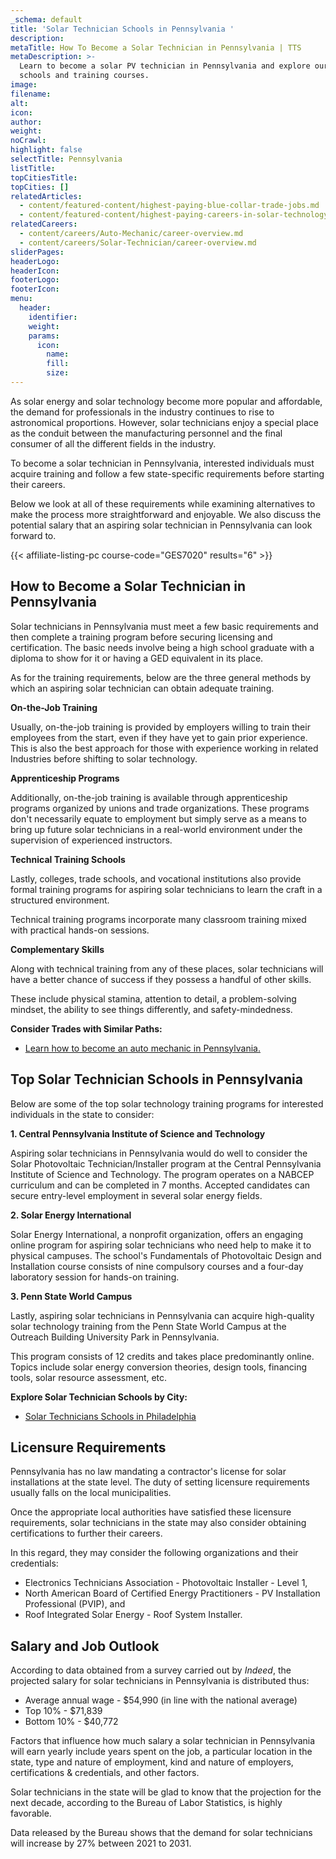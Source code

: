 ```yaml
---
_schema: default
title: 'Solar Technician Schools in Pennsylvania '
description:
metaTitle: How To Become a Solar Technician in Pennsylvania | TTS
metaDescription: >-
  Learn to become a solar PV technician in Pennsylvania and explore our top
  schools and training courses.
image:
filename:
alt:
icon:
author:
weight:
noCrawl:
highlight: false
selectTitle: Pennsylvania
listTitle:
topCitiesTitle:
topCities: []
relatedArticles:
  - content/featured-content/highest-paying-blue-collar-trade-jobs.md
  - content/featured-content/highest-paying-careers-in-solar-technology.md
relatedCareers:
  - content/careers/Auto-Mechanic/career-overview.md
  - content/careers/Solar-Technician/career-overview.md
sliderPages:
headerLogo:
headerIcon:
footerLogo:
footerIcon:
menu:
  header:
    identifier:
    weight:
    params:
      icon:
        name:
        fill:
        size:
---
```

As solar energy and solar technology become more popular and affordable, the demand for professionals in the industry continues to rise to astronomical proportions. However, solar technicians enjoy a special place as the conduit between the manufacturing personnel and the final consumer of all the different fields in the industry.

To become a solar technician in Pennsylvania, interested individuals must acquire training and follow a few state-specific requirements before starting their careers.

Below we look at all of these requirements while examining alternatives to make the process more straightforward and enjoyable. We also discuss the potential salary that an aspiring solar technician in Pennsylvania can look forward to.

{{< affiliate-listing-pc course-code="GES7020" results="6" >}}

## **How to Become a Solar Technician in Pennsylvania**

Solar technicians in Pennsylvania must meet a few basic requirements and then complete a training program before securing licensing and certification. The basic needs involve being a high school graduate with a diploma to show for it or having a GED equivalent in its place.

As for the training requirements, below are the three general methods by which an aspiring solar technician can obtain adequate training.

**On-the-Job Training**

Usually, on-the-job training is provided by employers willing to train their employees from the start, even if they have yet to gain prior experience. This is also the best approach for those with experience working in related Industries before shifting to solar technology.

**Apprenticeship Programs**

Additionally, on-the-job training is available through apprenticeship programs organized by unions and trade organizations. These programs don't necessarily equate to employment but simply serve as a means to bring up future solar technicians in a real-world environment under the supervision of experienced instructors.

**Technical Training Schools**

Lastly, colleges, trade schools, and vocational institutions also provide formal training programs for aspiring solar technicians to learn the craft in a structured environment.

Technical training programs incorporate many classroom training mixed with practical hands-on sessions.

**Complementary Skills**

Along with technical training from any of these places, solar technicians will have a better chance of success if they possess a handful of other skills.

These include physical stamina, attention to detail, a problem-solving mindset, the ability to see things differently, and safety-mindedness.

**Consider Trades with Similar Paths:**

* [Learn how to become an auto mechanic in Pennsylvania.](https://toptradeschools.com/near-you/auto-mechanic/pennsylvania/)

## **Top Solar Technician Schools in Pennsylvania**

Below are some of the top solar technology training programs for interested individuals in the state to consider:

**1\. Central Pennsylvania Institute of Science and Technology**

Aspiring solar technicians in Pennsylvania would do well to consider the Solar Photovoltaic Technician/Installer program at the Central Pennsylvania Institute of Science and Technology. The program operates on a NABCEP curriculum and can be completed in 7 months. Accepted candidates can secure entry-level employment in several solar energy fields.

**2\. Solar Energy International**

Solar Energy International, a nonprofit organization, offers an engaging online program for aspiring solar technicians who need help to make it to physical campuses. The school's Fundamentals of Photovoltaic Design and Installation course consists of nine compulsory courses and a four-day laboratory session for hands-on training.

**3\. Penn State World Campus**

Lastly, aspiring solar technicians in Pennsylvania can acquire high-quality solar technology training from the Penn State World Campus at the Outreach Building University Park in Pennsylvania.

This program consists of 12 credits and takes place predominantly online. Topics include solar energy conversion theories, design tools, financing tools, solar resource assessment, etc.

**Explore Solar Technician Schools by City:**

* [Solar Technicians Schools in Philadelphia](https://toptradeschools.com/near-you/solar-technician/pennsylvania/philadelphia/)

## **Licensure Requirements**

Pennsylvania has no law mandating a contractor's license for solar installations at the state level. The duty of setting licensure requirements usually falls on the local municipalities.

Once the appropriate local authorities have satisfied these licensure requirements, solar technicians in the state may also consider obtaining certifications to further their careers.

In this regard, they may consider the following organizations and their credentials:

* Electronics Technicians Association - Photovoltaic Installer - Level 1,
* North American Board of Certified Energy Practitioners - PV Installation Professional (PVIP), and
* Roof Integrated Solar Energy - Roof System Installer.

## **Salary and Job Outlook**

According to data obtained from a survey carried out by *Indeed*, the projected salary for solar technicians in Pennsylvania is distributed thus:

* Average annual wage - $54,990 (in line with the national average)
* Top 10% - $71,839
* Bottom 10% - $40,772

Factors that influence how much salary a solar technician in Pennsylvania will earn yearly include years spent on the job, a particular location in the state, type and nature of employment, kind and nature of employers, certifications & credentials, and other factors.

Solar technicians in the state will be glad to know that the projection for the next decade, according to the Bureau of Labor Statistics, is highly favorable.

Data released by the Bureau shows that the demand for solar technicians will increase by 27% between 2021 to 2031.